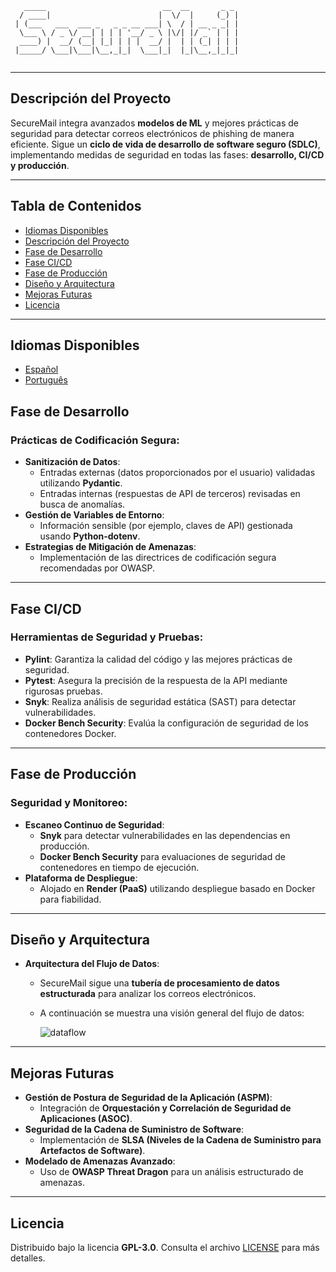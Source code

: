 ```
   _____                          __  __       _ _ 
  / ____|                        |  \/  |     (_) |
 | (___   ___  ___ _   _ _ __ ___| \  / | __ _ _| |
  \___ \ / _ \/ __| | | | '__/ _ \ |\/| |/ _` | | |
  ____) |  __/ (__| |_| | | |  __/ |  | | (_| | | |
 |_____/ \___|\___|\__,_|_|  \___|_|  |_|\__,_|_|_|
                                                   
```

---

## Descripción del Proyecto
SecureMail integra avanzados **modelos de ML** y mejores prácticas de seguridad para detectar correos electrónicos de phishing de manera eficiente. Sigue un **ciclo de vida de desarrollo de software seguro (SDLC)**, implementando medidas de seguridad en todas las fases: **desarrollo, CI/CD y producción**.

---

## Tabla de Contenidos
- [Idiomas Disponibles](#idiomas-disponibles)
- [Descripción del Proyecto](#descripción-del-proyecto)
- [Fase de Desarrollo](#fase-de-desarrollo)
- [Fase CI/CD](#fase-cicd)
- [Fase de Producción](#fase-de-producción)
- [Diseño y Arquitectura](#diseño-y-arquitectura)
- [Mejoras Futuras](#mejoras-futuras)
- [Licencia](#licencia)

---

## Idiomas Disponibles
- [Español](README.es.md)
- [Português](README.pt.md)

## Fase de Desarrollo

### Prácticas de Codificación Segura:
- **Sanitización de Datos**:
  - Entradas externas (datos proporcionados por el usuario) validadas utilizando **Pydantic**.
  - Entradas internas (respuestas de API de terceros) revisadas en busca de anomalías.
- **Gestión de Variables de Entorno**:
  - Información sensible (por ejemplo, claves de API) gestionada usando **Python-dotenv**.
- **Estrategias de Mitigación de Amenazas**:
  - Implementación de las directrices de codificación segura recomendadas por OWASP.

---

## Fase CI/CD

### Herramientas de Seguridad y Pruebas:
- **Pylint**: Garantiza la calidad del código y las mejores prácticas de seguridad.
- **Pytest**: Asegura la precisión de la respuesta de la API mediante rigurosas pruebas.
- **Snyk**: Realiza análisis de seguridad estática (SAST) para detectar vulnerabilidades.
- **Docker Bench Security**: Evalúa la configuración de seguridad de los contenedores Docker.

---

## Fase de Producción

### Seguridad y Monitoreo:
- **Escaneo Continuo de Seguridad**:
  - **Snyk** para detectar vulnerabilidades en las dependencias en producción.
  - **Docker Bench Security** para evaluaciones de seguridad de contenedores en tiempo de ejecución.
- **Plataforma de Despliegue**:
  - Alojado en **Render (PaaS)** utilizando despliegue basado en Docker para fiabilidad.

---

## Diseño y Arquitectura

- **Arquitectura del Flujo de Datos**:
  - SecureMail sigue una **tubería de procesamiento de datos estructurada** para analizar los correos electrónicos.
  - A continuación se muestra una visión general del flujo de datos:
  
    ![dataflow](https://github.com/user-attachments/assets/031fe97e-8b09-4a9d-b254-2b63db6487cb)

---

## Mejoras Futuras

- **Gestión de Postura de Seguridad de la Aplicación (ASPM)**:
  - Integración de **Orquestación y Correlación de Seguridad de Aplicaciones (ASOC)**.
- **Seguridad de la Cadena de Suministro de Software**:
  - Implementación de **SLSA (Niveles de la Cadena de Suministro para Artefactos de Software)**.
- **Modelado de Amenazas Avanzado**:
  - Uso de **OWASP Threat Dragon** para un análisis estructurado de amenazas.

---

## Licencia
Distribuido bajo la licencia **GPL-3.0**. Consulta el archivo [LICENSE](./LICENSE) para más detalles.
